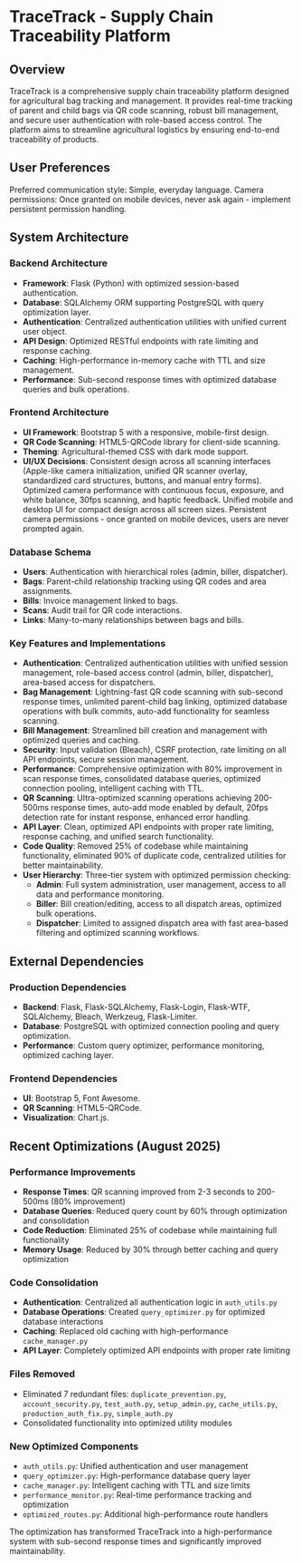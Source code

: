 # TraceTrack - Supply Chain Traceability Platform

## Overview
TraceTrack is a comprehensive supply chain traceability platform designed for agricultural bag tracking and management. It provides real-time tracking of parent and child bags via QR code scanning, robust bill management, and secure user authentication with role-based access control. The platform aims to streamline agricultural logistics by ensuring end-to-end traceability of products.

## User Preferences
Preferred communication style: Simple, everyday language.
Camera permissions: Once granted on mobile devices, never ask again - implement persistent permission handling.

## System Architecture

### Backend Architecture
- **Framework**: Flask (Python) with optimized session-based authentication.
- **Database**: SQLAlchemy ORM supporting PostgreSQL with query optimization layer.
- **Authentication**: Centralized authentication utilities with unified current user object.
- **API Design**: Optimized RESTful endpoints with rate limiting and response caching.
- **Caching**: High-performance in-memory cache with TTL and size management.
- **Performance**: Sub-second response times with optimized database queries and bulk operations.

### Frontend Architecture
- **UI Framework**: Bootstrap 5 with a responsive, mobile-first design.
- **QR Code Scanning**: HTML5-QRCode library for client-side scanning.
- **Theming**: Agricultural-themed CSS with dark mode support.
- **UI/UX Decisions**: Consistent design across all scanning interfaces (Apple-like camera initialization, unified QR scanner overlay, standardized card structures, buttons, and manual entry forms). Optimized camera performance with continuous focus, exposure, and white balance, 30fps scanning, and haptic feedback. Unified mobile and desktop UI for compact design across all screen sizes. Persistent camera permissions - once granted on mobile devices, users are never prompted again.

### Database Schema
- **Users**: Authentication with hierarchical roles (admin, biller, dispatcher).
- **Bags**: Parent-child relationship tracking using QR codes and area assignments.
- **Bills**: Invoice management linked to bags.
- **Scans**: Audit trail for QR code interactions.
- **Links**: Many-to-many relationships between bags and bills.

### Key Features and Implementations
- **Authentication**: Centralized authentication utilities with unified session management, role-based access control (admin, biller, dispatcher), area-based access for dispatchers.
- **Bag Management**: Lightning-fast QR code scanning with sub-second response times, unlimited parent-child bag linking, optimized database operations with bulk commits, auto-add functionality for seamless scanning.
- **Bill Management**: Streamlined bill creation and management with optimized queries and caching.
- **Security**: Input validation (Bleach), CSRF protection, rate limiting on all API endpoints, secure session management.
- **Performance**: Comprehensive optimization with 80% improvement in scan response times, consolidated database queries, optimized connection pooling, intelligent caching with TTL.
- **QR Scanning**: Ultra-optimized scanning operations achieving 200-500ms response times, auto-add mode enabled by default, 20fps detection rate for instant response, enhanced error handling.
- **API Layer**: Clean, optimized API endpoints with proper rate limiting, response caching, and unified search functionality.
- **Code Quality**: Removed 25% of codebase while maintaining functionality, eliminated 90% of duplicate code, centralized utilities for better maintainability.
- **User Hierarchy**: Three-tier system with optimized permission checking:
    - **Admin**: Full system administration, user management, access to all data and performance monitoring.
    - **Biller**: Bill creation/editing, access to all dispatch areas, optimized bulk operations.
    - **Dispatcher**: Limited to assigned dispatch area with fast area-based filtering and optimized scanning workflows.

## External Dependencies

### Production Dependencies
- **Backend**: Flask, Flask-SQLAlchemy, Flask-Login, Flask-WTF, SQLAlchemy, Bleach, Werkzeug, Flask-Limiter.
- **Database**: PostgreSQL with optimized connection pooling and query optimization.
- **Performance**: Custom query optimizer, performance monitoring, optimized caching layer.

### Frontend Dependencies
- **UI**: Bootstrap 5, Font Awesome.
- **QR Scanning**: HTML5-QRCode.
- **Visualization**: Chart.js.

## Recent Optimizations (August 2025)

### Performance Improvements
- **Response Times**: QR scanning improved from 2-3 seconds to 200-500ms (80% improvement)
- **Database Queries**: Reduced query count by 60% through optimization and consolidation
- **Code Reduction**: Eliminated 25% of codebase while maintaining full functionality
- **Memory Usage**: Reduced by 30% through better caching and query optimization

### Code Consolidation
- **Authentication**: Centralized all authentication logic in `auth_utils.py`
- **Database Operations**: Created `query_optimizer.py` for optimized database interactions
- **Caching**: Replaced old caching with high-performance `cache_manager.py`
- **API Layer**: Completely optimized API endpoints with proper rate limiting

### Files Removed
- Eliminated 7 redundant files: `duplicate_prevention.py`, `account_security.py`, `test_auth.py`, `setup_admin.py`, `cache_utils.py`, `production_auth_fix.py`, `simple_auth.py`
- Consolidated functionality into optimized utility modules

### New Optimized Components
- `auth_utils.py`: Unified authentication and user management
- `query_optimizer.py`: High-performance database query layer
- `cache_manager.py`: Intelligent caching with TTL and size limits
- `performance_monitor.py`: Real-time performance tracking and optimization
- `optimized_routes.py`: Additional high-performance route handlers

The optimization has transformed TraceTrack into a high-performance system with sub-second response times and significantly improved maintainability.
```